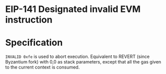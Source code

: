 # EIP-141 Designated invalid EVM instruction

# Specification
`INVALID 0xfe` is used to abort execution. Equivalent to REVERT (since Byzantium fork) with 0,0 as stack parameters, except that all the gas given to the current context is consumed.
